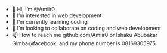 - 👋 Hi, I’m @Amiir0
- 👀 I’m interested in web development
- 🌱 I’m currently learning coding
- 💞️ I’m looking to collaborate on coding and web development
- 📫 How to reach me github.com/Amiir0 or Ishaku Abubakar Gimba@facebook, and my phone number is 08169305975

<!---
Amiir0/Amiir0 is a ✨ special ✨ repository because its `README.md` (this file) appears on your GitHub profile.
You can click the Preview link to take a look at your changes.
--->
